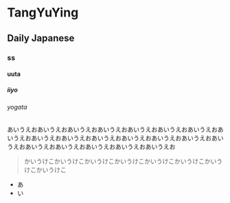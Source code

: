 # TangYuYing
## Daily Japanese
### ss
#### uuta
##### iiyo
###### yogata
あいうえおあいうえおあいうえおあいうえおあいうえおあいうえおあいうえおあいうえおあいうえおあいうえおあいうえおあいうえおあいうえおあいうえおあいうえおあいうえおあいうえおあいうえおあいうえおあいうえお
> かいうけこかいうけこかいうけこかいうけこかいうけこかいうけこかいうけこかいうけこ

- あ
- い